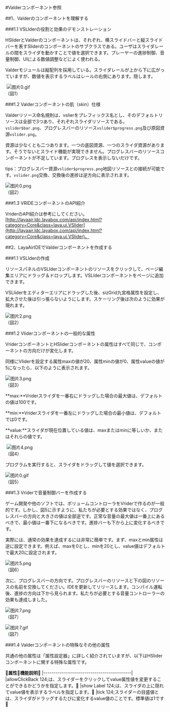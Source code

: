 #Valderコンポーネント参照



##1、Valderのコンポーネントを理解する

###1.1 VSLIderの役割と効果のデモンストレーション

HSliderとValderのコンポーネントは、それぞれ、横スライドバーと縦スライドバーを表すSliderのコンポーネントのサブクラスである。ユーザはスライダレールの間をスライダを動かすことで値を選択できます。プレーヤーの進捗制御、音量制御、UIによる数値調整などによく使われる。

Valderモジュールは縦配列を採用している。スライダレールが上から下に広がっていますが、数値を表示するラベルはレールの右側にあります。隠します。



​      ![图片0.gif](img/0.gif)<br/>
（図1）



###1.2 Valderコンポーネントの肌（skin）仕様

Valderリソース命名規則は、vslierをプレフィックス名とし、そのデフォルトリソースは全部で3つあり、それぞれスライダリソースである。`vslider$bar.png`、プログレスバーのリソース`vslider$progress.png`及び原図資源`vslider.png`。

資源は少なくとも二つあります。一つの底図資源、一つのスライダ資源があります。そうでないとスライド機能が実現できません。プログレスバーのリソースコンポーネントが不足しています。プログレスを表示しないだけです。

tips：プログレスバー資源`vslider$progress.png`地図リソースとの接続が可能です。`vslider.png`交換、交換後の進捗は逆方向に表示されます。

![图片0.png](img/1.png)<br/>
（図2）



###1.3 VRIDEコンポーネントのAPI紹介

VriderのAPI紹介は参考にしてください。[http://layaair.ldc.layabox.com/api/index.html?category=Core&class=laya.ui.VSlider](http://layaair.ldc.layabox.com/api/index.html?category=Core&class=laya.ui.VSlider)。



##2、LayaAirIDEでValderコンポーネントを作成する

###1.1 VSLIderの作成

リソースパネルのVSLIderコンポーネントのリソースをクリックして、ページ編集エリアにドラッグ＆ドロップします。VSLIderコンポーネントをページに追加できます。

VSLliderをエディターエリアにドラッグした後、sizGrid九宮格属性を設定し、拡大させた後は引っ張らないようにします。スケーリング後は次のように効果が現れます。

​![图片2.png](img/2.png)<br/>
（図2）

###1.2 Vliderコンポーネントの一般的な属性

VriderコンポーネントとHSliderコンポーネントの属性はすべて同じで、コンポーネントの方向だけが変化します。

同様にVliderを設定する属性maxの値が20、属性minの値が0、属性valueの値が5になったら、以下のように表示されます。

​![图片3.png](img/3.png)<br/>
（図3）

**max:**Vriderスライダを一番右にドラッグした場合の最大値は、デフォルトの値は100です。

**min:**Vriderスライダを一番左にドラッグした場合の最小値は、デフォルトでは0です。

**value:**スライダが現在位置している値は、maxまたはminに等しいか、またはそれらの値です。



​        ![图片4.png](img/4.png)<br/>
（図4）

プログラムを実行すると、スライダをドラッグして値を選択できます。

​![图片0.gif](img/0.gif)<br/>
（図5）



###1.3 Vriderで音量制御バーを作成する

ゲーム開発や他のソフトでは、ボリュームコントローラをVriderで作るのが一般的です。しかし、図5に示すように、私たちが必要とする効果ではなく、プログレスバーの方向と大きさの値は全部逆です。正常な音量の最大値は一番上にあるべきで、最小値は一番下になるべきです。進捗バーも下から上に変化するべきです。

実際には、通常の効果を達成するには非常に簡単です。まず、maxとmin属性は逆に設定できます。例えば、maxを0とし、minを20とし、value値はデフォルトで最大20に設定されます。

​![图片5.png](img/5.png)<br/>
（図6）

次に、プログレスバーの方向です。プログレスバーのリソースと下の図のリソースの名前を交換してください。IDEを更新してリリースします。コンパイル運転後、進捗の方向は下から見られます。私たちが必要とする音量コントローラーの効果も達成しました。

​![图片7.png](img/6.png)<br/>
（図7）

​![图片7.gif](img/7.gif)<br/>
（図7）



###1.4 Valderコンポーネントの特殊なその他の属性

共通の他の属性は「属性設定器」に詳しく紹介されていますが、以下はHSliderコンポーネントに関する特殊な属性です。

𞓜**属性**𞓜**機能説明**𞓜
|-------------------------------------------|
|allowClickBack 124;は、スライダーをクリックしてvalue属性値を変更することができるかどうかを指定します。𞓜
|show Label 124;は、スライダの上に隠れてvalue値を表示するラベルを指定します。𞓜
|tick 124;スライダーの目盛値とは、スライダがドラッグするたびに変化するvalue値のことです。標準値は1です𞓜


 
